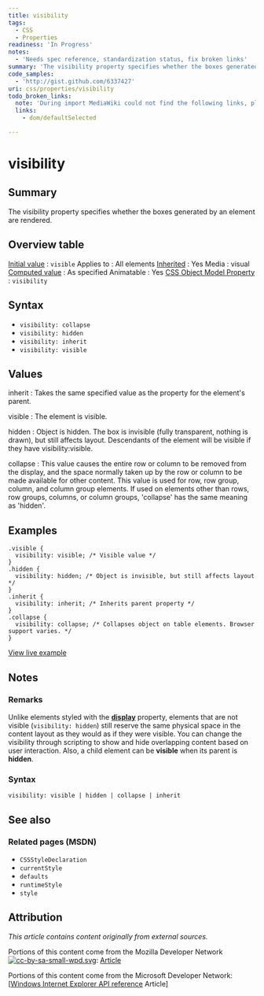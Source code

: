 ```yaml
---
title: visibility
tags:
  - CSS
  - Properties
readiness: 'In Progress'
notes:
  - 'Needs spec reference, standardization status, fix broken links'
summary: 'The visibility property specifies whether the boxes generated by an element are rendered.'
code_samples:
  - 'http://gist.github.com/6337427'
uri: css/properties/visibility
todo_broken_links:
  note: 'During import MediaWiki could not find the following links, please fix and adjust this list.'
  links:
    - dom/defaultSelected

---
```

# visibility

## Summary

The visibility property specifies whether the boxes generated by an element are rendered.

## Overview table

[Initial value](/css/concepts/initial_value)
:   `visible`
Applies to
:   All elements
[Inherited](/css/concepts/inherited)
:   Yes
Media
:   visual
[Computed value](/css/concepts/computed_value)
:   As specified
Animatable
:   Yes
[CSS Object Model Property](/css/concepts/cssom)
:   `visibility`

## Syntax

-   `visibility: collapse`
-   `visibility: hidden`
-   `visibility: inherit`
-   `visibility: visible`

## Values

inherit
:   Takes the same specified value as the property for the element's parent.

visible
:   The element is visible.

hidden
:   Object is hidden. The box is invisible (fully transparent, nothing is drawn), but still affects layout. Descendants of the element will be visible if they have visibility:visible.

collapse
:   This value causes the entire row or column to be removed from the display, and the space normally taken up by the row or column to be made available for other content. This value is used for row, row group, column, and column group elements. If used on elements other than rows, row groups, columns, or column groups, 'collapse' has the same meaning as 'hidden'.

## Examples

``` {.css}
.visible {
  visibility: visible; /* Visible value */
}
.hidden {
  visibility: hidden; /* Object is invisible, but still affects layout */
}
.inherit {
  visibility: inherit; /* Inherits parent property */
}
.collapse {
  visibility: collapse; /* Collapses object on table elements. Browser support varies. */
}
```

[View live example](http://code.webplatform.org/gist/6337427)

## Notes

### Remarks

Unlike elements styled with the [**display**](/css/properties/display) property, elements that are not visible (`visibility: hidden`) still reserve the same physical space in the content layout as they would as if they were visible. You can change the visibility through scripting to show and hide overlapping content based on user interaction. Also, a child element can be **visible** when its parent is **hidden**.

### Syntax

`visibility: visible | hidden | collapse | inherit`

## See also

### Related pages (MSDN)

-   `CSSStyleDeclaration`
-   `currentStyle`
-   `defaults`
-   `runtimeStyle`
-   `style`

## Attribution

*This article contains content originally from external sources.*

Portions of this content come from the Mozilla Developer Network [![cc-by-sa-small-wpd.svg](/assets/thumb/8/8c/cc-by-sa-small-wpd.svg/120px-cc-by-sa-small-wpd.svg.png)](http://creativecommons.org/licenses/by-sa/3.0/us/): [Article](https://developer.mozilla.org/en-US/docs/CSS/visibility)

Portions of this content come from the Microsoft Developer Network: [[Windows Internet Explorer API reference](http://msdn.microsoft.com/en-us/library/ie/hh828809%28v=vs.85%29.aspx) Article]

